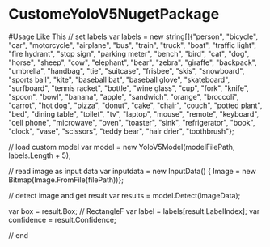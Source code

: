 # CustomeYoloV5NugetPackage

#Usage Like This
// set labels
var labels = new string[]{"person", "bicycle", "car", "motorcycle", "airplane", "bus", "train", "truck", "boat", "traffic light",
        "fire hydrant", "stop sign", "parking meter", "bench", "bird", "cat", "dog", "horse", "sheep", "cow",
        "elephant", "bear", "zebra", "giraffe", "backpack", "umbrella", "handbag", "tie", "suitcase", "frisbee",
        "skis", "snowboard", "sports ball", "kite", "baseball bat", "baseball glove", "skateboard", "surfboard",
        "tennis racket", "bottle", "wine glass", "cup", "fork", "knife", "spoon", "bowl", "banana", "apple",
        "sandwich", "orange", "broccoli", "carrot", "hot dog", "pizza", "donut", "cake", "chair", "couch",
        "potted plant", "bed", "dining table", "toilet", "tv", "laptop", "mouse", "remote", "keyboard", "cell phone",
        "microwave", "oven", "toaster", "sink", "refrigerator", "book", "clock", "vase", "scissors", "teddy bear",
        "hair drier", "toothbrush"};

// load custom model
var model = new YoloV5Model(modelFilePath, labels.Length + 5);

// read image as input data
var inputdata = new InputData() { Image = new Bitmap(Image.FromFile(filePath))};

// detect image and get result
var results = model.Detect(imageData);

var box = result.Box; // RectangleF
var label = labels[result.LabelIndex];
var confidence = result.Confidence;

// end
